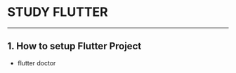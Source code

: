 <h1>STUDY FLUTTER</h1>
<hr/>

<h2>1. How to setup Flutter Project</h2>
<ul>
  <li>flutter doctor</li>
</ul>
